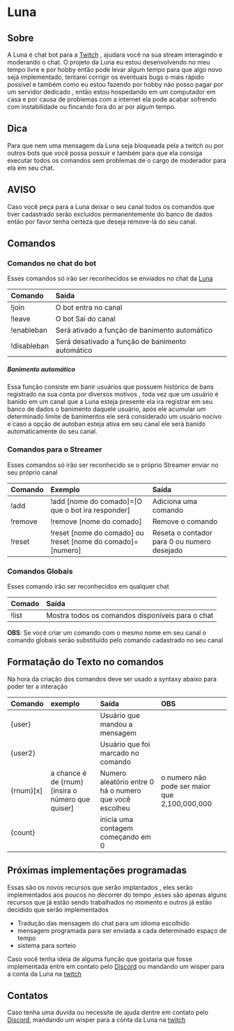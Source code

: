 # Luna

## Sobre

A Luna é chat bot para a [Twitch](https://www.twitch.tv/) , ajudara você na sua stream interagindo e moderando o chat.
O projeto da Luna eu estou desenvolvendo no meu tempo livre e por hobby então pode levar algum tempo para que algo novo sejá implementado, tentarei corrigir os eventuais bugs o mais rápido possível e também como eu estou fazendo por hobby não posso pagar por um servidor dedicado , então estou hospedando em um computador em casa e por causa de problemas com a internet ela pode acabar sofrendo com instabilidade ou fincando fora do ar por algum tempo.

## Dica

Para que nem uma mensagem da Luna seja bloqueada pela a twitch ou por outros bots que você possa possuir e também para que ela consiga executar todos os comandos sem problemas de o cargo de moderador para ela em seu chat.

## AVISO

Caso você peça para a Luna deixar o seu canal todos os comandos que tiver cadastrado serão excluídos permanentemente do banco de dados então por favor tenha certeza que deseja remove-lá do seu canal.

## Comandos

### Comandos no chat do bot

Esses comandos só irão ser reconhecidos se enviados no chat da [Luna](https://www.twitch.tv/lunachan250)

| Comando     | Saída                                            |
| :---------- | :----------------------------------------------- |
| !join       | O bot entra no canal                             |
| !leave      | O bot Sai do canal                               |
| !enableban  | Será ativado a função de banimento automático    |
| !disableban | Será desativado a função de banimento automático |

##### **Banimento automático**

Essa função consiste em banir usuários que possuem histórico de bans registrado na sua conta por diversos motivos , toda vez que um usuário é banido em um canal que a Luna esteja presente ela ira registrar em seu banco de dados o banimento daquele usuário, após ele acumular um determinado limite de banimentos ele será considerado um usuário nocivo e caso a opção de autoban esteja ativa em seu canal ele será banido automaticamente do seu canal.

### Comandos para o Streamer

Esses comandos só irão ser reconhecido se o próprio Streamer enviar no seu próprio canal

| Comando | Exemplo                                                     | Saída                                       |
| :------ | :---------------------------------------------------------- | :------------------------------------------ |
| !add    | !add [nome do comado]=[O que o bot ira responder]           | Adiciona uma comando                        |
| !remove | !remove [nome do comado]                                    | Remove o comando                            |
| !reset  | !reset [nome do comado] ou !reset [nome do comado]=[numero] | Reseta o contador para 0 ou numero desejado |

### Comandos Globais

Esses comando irão ser reconhecidos em qualquer chat 

| Comado | Saída                                            |
| :----- | :----------------------------------------------- |
| !list  | Mostra todos os comandos disponíveis para o chat |

**OBS**: Se você criar um comando com o mesmo nome em seu  canal o comando globais serão substituído pelo comando cadastrado no seu canal

## Formatação do Texto no comandos

Na hora da criação dos comandos deve ser usado a syntaxy abaixo para poder ter a interação

| Comando   | exemplo                                          | Saída                                                  | OBS                                           |
| :-------- | :----------------------------------------------- | :----------------------------------------------------- | :-------------------------------------------- |
| {user}    |                                                  | Usuário que mandou a mensagem                          |                                               |
| {user2}   |                                                  | Usuário que foi marcado no comando                     |                                               |
| {rnum}[x] | a chance é de {rnum}[insira o número que quiser] | Numero aleatório entre 0 há o numero que você escolheu | o numero não pode ser maior que 2,100,000,000 |
| {count}   |                                                  | inicia uma contagem começando em 0                     |                                               |

## Próximas implementações programadas

Essas são os novos recursos que serão implantados , eles serão implementados aos poucos no decorrer do tempo ,esses são apenas alguns recursos que já estão sendo trabalhados no momento e outros já estão decidido que serão implementados

* Tradução das mensagem do chat para um idioma escolhido
* mensagem programada para ser enviada a cada determinado espaço de tempo
* sistema para sorteio

Caso você tenha ideia de alguma função que gostaria que fosse implementada entre em contato pelo [Discord](https://discord.gg/T4Z2ZyKPgC) ou mandando um wisper para a conta da Luna na [twitch](https://www.twitch.tv/lunachan250)

## Contatos

Caso tenha uma duvida ou necessite de ajuda dentre em contato pelo [Discord](https://discord.gg/T4Z2ZyKPgC), mandando um wisper para a conta da Luna na [twitch](https://www.twitch.tv/lunachan250)